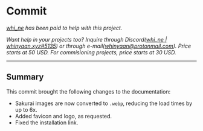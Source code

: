<!--

Hewwoooo!

This is whi_ne's notes of her latest pull request.

whi_ne has been paid to help with this project, and thus, her pull request/s.

Want help in your projects too? Inquire through Discord (username: `whi_ne (w17e) | whinyaan.xyz#5135`, link: https://discord.com/users/867696753434951732) or through e-mail (whinyaan@protonmail.com). Price starts at 50 USD. For commisioning projects, price starts at 30 USD.

 -->

# Commit

*[whi_ne](https://github.com/whinee) has been paid to help with this project.*

*Want help in your projects too? Inquire through Discord(<a target="_blank" href="https://discord.com/users/867696753434951732">whi_ne | whinyaan.xyz#5135</a>) or through e-mail(<a target="_blank" href="mailto:whinyaan@protonmail.com">whinyaan@protonmail.com</a>). Price starts at 50 USD. For commisioning projects, price starts at 30 USD.*

---

<!--
Types of changes:
    `Added` for new features.
    `Changed` for changes in existing functionality.
    `Deprecated` for soon-to-be removed features.
    `Removed` for now removed features.
    `Fixed` for any bug fixes.
    `Security` in case of vulnerabilities.
-->

## **Summary**

This commit brought the following changes to the documentation:

- Sakurai images are now converted to `.webp`, reducing the load times by up to 6x.
- Added favicon and logo, as requested.
- Fixed the installation link.